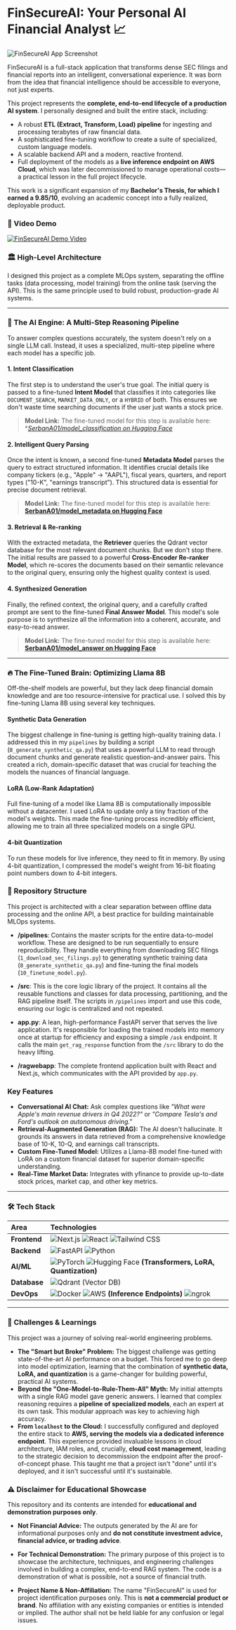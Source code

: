 # FinSecureAI: Your Personal AI Financial Analyst 📈

![FinSecureAI App Screenshot](docs/app_screenshot.png) 

FinSecureAI is a full-stack application that transforms dense SEC filings and financial reports into an intelligent, conversational experience. It was born from the idea that financial intelligence should be accessible to everyone, not just experts.

This project represents the **complete, end-to-end lifecycle of a production AI system**. I personally designed and built the entire stack, including:

*   A robust **ETL (Extract, Transform, Load) pipeline** for ingesting and processing terabytes of raw financial data.
*   A sophisticated fine-tuning workflow to create a suite of specialized, custom language models.
*   A scalable backend API and a modern, reactive frontend.
*   Full deployment of the models as a **live inference endpoint on AWS Cloud**, which was later decommissioned to manage operational costs—a practical lesson in the full project lifecycle.

This work is a significant expansion of my **Bachelor's Thesis, for which I earned a 9.85/10**, evolving an academic concept into a fully realized, deployable product.

### 🎥 Video Demo

[![FinSecureAI Demo Video](https://img.youtube.com/vi/iDzdU66SlCA/0.jpg)](https://youtu.be/iDzdU66SlCA)

### 🏛️ High-Level Architecture

I designed this project as a complete MLOps system, separating the offline tasks (data processing, model training) from the online task (serving the API). This is the same principle used to build robust, production-grade AI systems.

---

### 🧠 The AI Engine: A Multi-Step Reasoning Pipeline

To answer complex questions accurately, the system doesn't rely on a single LLM call. Instead, it uses a specialized, multi-step pipeline where each model has a specific job.

#### **1. Intent Classification**
The first step is to understand the user's true goal. The initial query is passed to a fine-tuned **Intent Model** that classifies it into categories like `DOCUMENT_SEARCH`, `MARKET_DATA_ONLY`, or a `HYBRID` of both. This ensures we don't waste time searching documents if the user just wants a stock price.

> **Model Link:** The fine-tuned model for this step is available here: **[SerbanA01/model_classification on Hugging Face](https://huggingface.co/SerbanA01/model_classification)*

#### **2. Intelligent Query Parsing**
Once the intent is known, a second fine-tuned **Metadata Model** parses the query to extract structured information. It identifies crucial details like company tickers (e.g., "Apple" -> "AAPL"), fiscal years, quarters, and report types ("10-K", "earnings transcript"). This structured data is essential for precise document retrieval.

> **Model Link:** The fine-tuned model for this step is available here: **[SerbanA01/model_metadata on Hugging Face](https://huggingface.co/SerbanA01/model_metadata)**

#### **3. Retrieval & Re-ranking**
With the extracted metadata, the **Retriever** queries the Qdrant vector database for the most relevant document chunks. But we don't stop there. The initial results are passed to a powerful **Cross-Encoder Re-ranker Model**, which re-scores the documents based on their semantic relevance to the original query, ensuring only the highest quality context is used.

#### **4. Synthesized Generation**
Finally, the refined context, the original query, and a carefully crafted prompt are sent to the fine-tuned **Final Answer Model**. This model's sole purpose is to synthesize all the information into a coherent, accurate, and easy-to-read answer.

> **Model Link:** The fine-tuned model for this step is available here: **[SerbanA01/model_answer on Hugging Face](https://huggingface.co/SerbanA01/model_answer)**

---

### 🔥 The Fine-Tuned Brain: Optimizing Llama 8B

Off-the-shelf models are powerful, but they lack deep financial domain knowledge and are too resource-intensive for practical use. I solved this by fine-tuning Llama 8B using several key techniques.

#### **Synthetic Data Generation**
The biggest challenge in fine-tuning is getting high-quality training data. I addressed this in my `pipelines` by building a script (`8_generate_synthetic_qa.py`) that uses a powerful LLM to read through document chunks and generate realistic question-and-answer pairs. This created a rich, domain-specific dataset that was crucial for teaching the models the nuances of financial language.

#### **LoRA (Low-Rank Adaptation)**
Full fine-tuning of a model like Llama 8B is computationally impossible without a datacenter. I used LoRA to update only a tiny fraction of the model's weights. This made the fine-tuning process incredibly efficient, allowing me to train all three specialized models on a single GPU.

#### **4-bit Quantization**
To run these models for live inference, they need to fit in memory. By using 4-bit quantization, I compressed the model's weight from 16-bit floating point numbers down to 4-bit integers.

### 📂 Repository Structure

This project is architected with a clear separation between offline data processing and the online API, a best practice for building maintainable MLOps systems.

-   **/pipelines**: Contains the master scripts for the entire data-to-model workflow. These are designed to be run sequentially to ensure reproducibility. They handle everything from downloading SEC filings (`1_download_sec_filings.py`) to generating synthetic training data (`8_generate_synthetic_qa.py`) and fine-tuning the final models (`10_finetune_model.py`).

-   **/src**: This is the core logic library of the project. It contains all the reusable functions and classes for data processing, partitioning, and the RAG pipeline itself. The scripts in `/pipelines` import and use this code, ensuring our logic is centralized and not repeated.

-   **app.py**: A lean, high-performance FastAPI server that serves the live application. It's responsible for loading the trained models into memory once at startup for efficiency and exposing a simple `/ask` endpoint. It calls the main `get_rag_response` function from the `/src` library to do the heavy lifting.

-   **/ragwebapp**: The complete frontend application built with React and Next.js, which communicates with the API provided by `app.py`.

###  Key Features

*   **Conversational AI Chat:** Ask complex questions like *"What were Apple's main revenue drivers in Q4 2022?"* or *"Compare Tesla's and Ford's outlook on autonomous driving."*
*   **Retrieval-Augmented Generation (RAG):** The AI doesn't hallucinate. It grounds its answers in data retrieved from a comprehensive knowledge base of 10-K, 10-Q, and earnings call transcripts.
*   **Custom Fine-Tuned Model:** Utilizes a Llama-8B model fine-tuned with LoRA on a custom financial dataset for superior domain-specific understanding.
*   **Real-Time Market Data:** Integrates with yfinance to provide up-to-date stock prices, market cap, and other key metrics.

---

### 🛠️ Tech Stack

| Area      | Technologies                                                                                           |
| :-------- | :----------------------------------------------------------------------------------------------------- |
| **Frontend** | ![Next.js](https://img.shields.io/badge/Next.js-000000?style=for-the-badge&logo=next.js&logoColor=white) ![React](https://img.shields.io/badge/React-20232A?style=for-the-badge&logo=react&logoColor=61DAFB) ![Tailwind CSS](https://img.shields.io/badge/Tailwind_CSS-38B2AC?style=for-the-badge&logo=tailwind-css&logoColor=white) |
| **Backend**  | ![FastAPI](https://img.shields.io/badge/FastAPI-005571?style=for-the-badge&logo=fastapi) ![Python](https://img.shields.io/badge/Python-3776AB?style=for-the-badge&logo=python&logoColor=white) |
| **AI/ML**    | ![PyTorch](https://img.shields.io/badge/PyTorch-EE4C2C?style=for-the-badge&logo=pytorch&logoColor=white) ![Hugging Face](https://img.shields.io/badge/%F0%9F%A4%97_Hugging_Face-FFD21E?style=for-the-badge) **(Transformers, LoRA, Quantization)** |
| **Database** | ![Qdrant](https://img.shields.io/badge/Qdrant-AC1431?style-for-the-badge) (Vector DB)  |
| **DevOps**   | ![Docker](https://img.shields.io/badge/Docker-2496ED?style=for-the-badge&logo=docker&logoColor=white) ![AWS](https://img.shields.io/badge/AWS-232F3E?style=for-the-badge&logo=amazon-aws&logoColor=white) **(Inference Endpoints)** ![ngrok](https://img.shields.io/badge/ngrok-1F1E37?style=for-the-badge&logo=ngrok&logoColor=white) |

---

### 🎯 Challenges & Learnings

This project was a journey of solving real-world engineering problems.

-   **The "Smart but Broke" Problem:** The biggest challenge was getting state-of-the-art AI performance on a budget. This forced me to go deep into model optimization, learning that the combination of **synthetic data, LoRA, and quantization** is a game-changer for building powerful, practical AI systems.
-   **Beyond the "One-Model-to-Rule-Them-All" Myth:** My initial attempts with a single RAG model gave generic answers. I learned that complex reasoning requires a **pipeline of specialized models**, each an expert at its own task. This modular approach was key to achieving high accuracy.
-   **From `localhost` to the Cloud:** I successfully configured and deployed the entire stack to **AWS, serving the models via a dedicated inference endpoint**. This experience provided invaluable lessons in cloud architecture, IAM roles, and, crucially, **cloud cost management**, leading to the strategic decision to decommission the endpoint after the proof-of-concept phase. This taught me that a project isn't "done" until it's deployed, and it isn't successful until it's sustainable.

### ⚠️ Disclaimer for Educational Showcase

This repository and its contents are intended for **educational and demonstration purposes only**.

*   **Not Financial Advice:** The outputs generated by the AI are for informational purposes only and **do not constitute investment advice, financial advice, or trading advice**.

*   **For Technical Demonstration:** The primary purpose of this project is to showcase the architecture, techniques, and engineering challenges involved in building a complex, end-to-end RAG system. The code is a demonstration of what is possible, not a source of financial truth.

*   **Project Name & Non-Affiliation:** The name "FinSecureAI" is used for project identification purposes only. This is **not a commercial product or brand**. No affiliation with any existing companies or entities is intended or implied. The author shall not be held liable for any confusion or legal issues.
